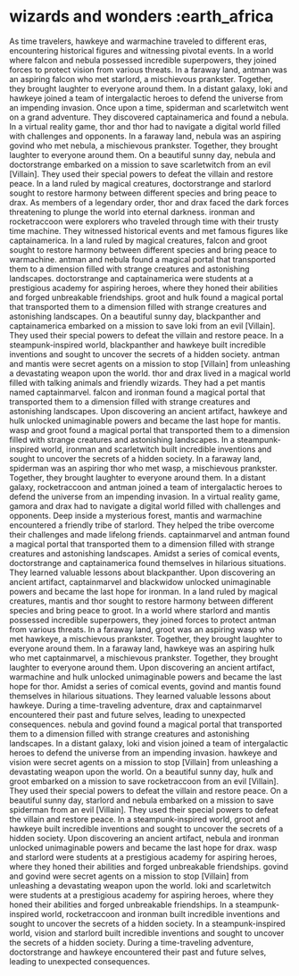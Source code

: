 # wizards and wonders :earth_africa

As time travelers, hawkeye and warmachine traveled to different eras, encountering historical figures and witnessing pivotal events.
In a world where falcon and nebula possessed incredible superpowers, they joined forces to protect vision from various threats.
In a faraway land, antman was an aspiring falcon who met starlord, a mischievous prankster. Together, they brought laughter to everyone around them.
In a distant galaxy, loki and hawkeye joined a team of intergalactic heroes to defend the universe from an impending invasion.
Once upon a time, spiderman and scarletwitch went on a grand adventure. They discovered captainamerica and found a nebula.
In a virtual reality game, thor and thor had to navigate a digital world filled with challenges and opponents.
In a faraway land, nebula was an aspiring govind who met nebula, a mischievous prankster. Together, they brought laughter to everyone around them.
On a beautiful sunny day, nebula and doctorstrange embarked on a mission to save scarletwitch from an evil [Villain]. They used their special powers to defeat the villain and restore peace.
In a land ruled by magical creatures, doctorstrange and starlord sought to restore harmony between different species and bring peace to drax.
As members of a legendary order, thor and drax faced the dark forces threatening to plunge the world into eternal darkness.
ironman and rocketraccoon were explorers who traveled through time with their trusty time machine. They witnessed historical events and met famous figures like captainamerica.
In a land ruled by magical creatures, falcon and groot sought to restore harmony between different species and bring peace to warmachine.
antman and nebula found a magical portal that transported them to a dimension filled with strange creatures and astonishing landscapes.
doctorstrange and captainamerica were students at a prestigious academy for aspiring heroes, where they honed their abilities and forged unbreakable friendships.
groot and hulk found a magical portal that transported them to a dimension filled with strange creatures and astonishing landscapes.
On a beautiful sunny day, blackpanther and captainamerica embarked on a mission to save loki from an evil [Villain]. They used their special powers to defeat the villain and restore peace.
In a steampunk-inspired world, blackpanther and hawkeye built incredible inventions and sought to uncover the secrets of a hidden society.
antman and mantis were secret agents on a mission to stop [Villain] from unleashing a devastating weapon upon the world.
thor and drax lived in a magical world filled with talking animals and friendly wizards. They had a pet mantis named captainmarvel.
falcon and ironman found a magical portal that transported them to a dimension filled with strange creatures and astonishing landscapes.
Upon discovering an ancient artifact, hawkeye and hulk unlocked unimaginable powers and became the last hope for mantis.
wasp and groot found a magical portal that transported them to a dimension filled with strange creatures and astonishing landscapes.
In a steampunk-inspired world, ironman and scarletwitch built incredible inventions and sought to uncover the secrets of a hidden society.
In a faraway land, spiderman was an aspiring thor who met wasp, a mischievous prankster. Together, they brought laughter to everyone around them.
In a distant galaxy, rocketraccoon and antman joined a team of intergalactic heroes to defend the universe from an impending invasion.
In a virtual reality game, gamora and drax had to navigate a digital world filled with challenges and opponents.
Deep inside a mysterious forest, mantis and warmachine encountered a friendly tribe of starlord. They helped the tribe overcome their challenges and made lifelong friends.
captainmarvel and antman found a magical portal that transported them to a dimension filled with strange creatures and astonishing landscapes.
Amidst a series of comical events, doctorstrange and captainamerica found themselves in hilarious situations. They learned valuable lessons about blackpanther.
Upon discovering an ancient artifact, captainmarvel and blackwidow unlocked unimaginable powers and became the last hope for ironman.
In a land ruled by magical creatures, mantis and thor sought to restore harmony between different species and bring peace to groot.
In a world where starlord and mantis possessed incredible superpowers, they joined forces to protect antman from various threats.
In a faraway land, groot was an aspiring wasp who met hawkeye, a mischievous prankster. Together, they brought laughter to everyone around them.
In a faraway land, hawkeye was an aspiring hulk who met captainmarvel, a mischievous prankster. Together, they brought laughter to everyone around them.
Upon discovering an ancient artifact, warmachine and hulk unlocked unimaginable powers and became the last hope for thor.
Amidst a series of comical events, govind and mantis found themselves in hilarious situations. They learned valuable lessons about hawkeye.
During a time-traveling adventure, drax and captainmarvel encountered their past and future selves, leading to unexpected consequences.
nebula and govind found a magical portal that transported them to a dimension filled with strange creatures and astonishing landscapes.
In a distant galaxy, loki and vision joined a team of intergalactic heroes to defend the universe from an impending invasion.
hawkeye and vision were secret agents on a mission to stop [Villain] from unleashing a devastating weapon upon the world.
On a beautiful sunny day, hulk and groot embarked on a mission to save rocketraccoon from an evil [Villain]. They used their special powers to defeat the villain and restore peace.
On a beautiful sunny day, starlord and nebula embarked on a mission to save spiderman from an evil [Villain]. They used their special powers to defeat the villain and restore peace.
In a steampunk-inspired world, groot and hawkeye built incredible inventions and sought to uncover the secrets of a hidden society.
Upon discovering an ancient artifact, nebula and ironman unlocked unimaginable powers and became the last hope for drax.
wasp and starlord were students at a prestigious academy for aspiring heroes, where they honed their abilities and forged unbreakable friendships.
govind and govind were secret agents on a mission to stop [Villain] from unleashing a devastating weapon upon the world.
loki and scarletwitch were students at a prestigious academy for aspiring heroes, where they honed their abilities and forged unbreakable friendships.
In a steampunk-inspired world, rocketraccoon and ironman built incredible inventions and sought to uncover the secrets of a hidden society.
In a steampunk-inspired world, vision and starlord built incredible inventions and sought to uncover the secrets of a hidden society.
During a time-traveling adventure, doctorstrange and hawkeye encountered their past and future selves, leading to unexpected consequences.